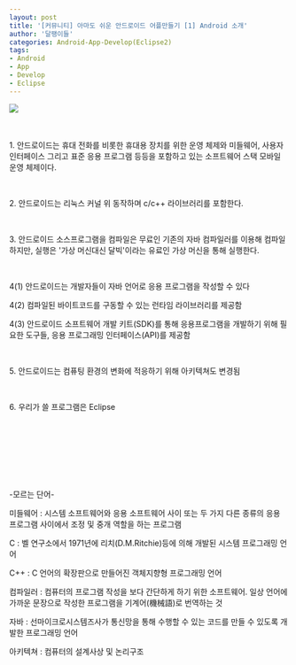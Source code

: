 ```yaml
---
layout: post
title: '[커뮤니티] 아마도 쉬운 안드로이드 어플만들기 [1] Android 소개'
author: '달팽이들'
categories: Android-App-Develop(Eclipse2)
tags:
- Android
- App
- Develop
- Eclipse
---
```



<script> location.href='https://cafe.naver.com/develoid/231819' ; </script>

<p><img src="https://dthumb-phinf.pstatic.net/?src=%22http%3A%2F%2Fblogfiles.naver.net%2F20130424_262%2Ftjdtnsu_1366789599091Oja2U_JPEG%2Fand.jpg%22&amp;type=cafe_wa740">&nbsp;</p>
<p>&nbsp;</p>
<p>1. 안드로이드는 휴대 전화를 비롯한 휴대용 장치를 위한 운영 체제와 미들웨어, 사용자 인터페이스 그리고 표준 응용 프로그램 등등을 포함하고 있는 소프트웨어 스택 모바일 운영 체제이다.</p>
<p>&nbsp;</p>
<p>2. 안드로이드는 리눅스 커널 위 동작하며 c/c++ 라이브러리를 포함한다.</p>
<p>&nbsp;</p>
<p>3. 안드로이드 소스프로그램을 컴파일은 무료인 기존의 자바 컴파일러를 이용해 컴파일하지만, 실행은 '가상 머신대신 달빅'이라는 유료인 가상 머신을 통해 실행한다.</p>
<p>&nbsp;</p>
<p>4(1) 안드로이드는 개발자들이 자바 언어로 응용 프로그램을 작성할 수 있다</p>
<p>4(2) 컴파일된 바이트코드를 구동할 수 있는 런타임 라이브러리를 제공함</p>
<p>4(3) 안드로이드 소프트웨어 개발 키트(SDK)를 통해 응용프로그램을 개발하기 위해 필요한 도구들, 응용 프로그래밍 인터페이스(API)를 제공함</p>
<p>&nbsp;</p>
<p>5. 안드로이드는 컴퓨팅 환경의 변화에 적응하기 위해 아키텍쳐도 변경됨</p>
<p>&nbsp;</p>
<p>6. 우리가 쓸 프로그램은 Eclipse</p>
<p>&nbsp;</p>
<p>&nbsp;</p>
<p>&nbsp;</p>
<p>&nbsp;</p>
<p>-모르는 단어-</p>
<p>미들웨어 : 시스템 소프트웨어와 응용 소프트웨어 사이 또는 두 가지 다른 종류의 응용 프로그램 사이에서 조정 및 중개 역할을 하는 프로그램</p>
<p>C : 벨 연구소에서 1971년에 리치(D.M.Ritchie)등에 의해 개발된 시스템 프로그래밍 언어</p>
<p>C++ : C 언어의 확장판으로 만들어진 객체지향형 프로그래밍 언어</p>
<p>컴파일러 : 컴퓨터의 프로그램 작성을 보다 간단하게 하기 위한 소프트웨어. 일상 언어에 가까운 문장으로 작성한 프로그램을 기계어(機械語)로 번역하는 것</p>
<p>자바 : 선마이크로시스템즈사가 통신망을 통해 수행할 수 있는 코드를 만들 수 있도록 개발한 프로그래밍 언어</p>
<p>아키텍쳐 : 컴퓨터의 설계사상 및 논리구조</p>
<p>&nbsp;</p>
